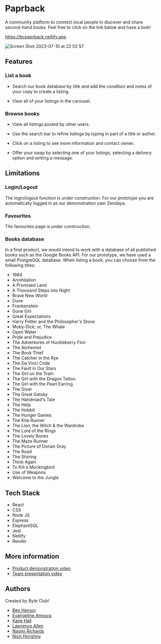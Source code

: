 
# Paprback

A community platform to connect local people to discover and share second-hand books.
Feel free to click on the link below and have a look!

https://bcpaprback.netlify.app


![Screen Shot 2023-07-10 at 22 02 57](https://github.com/evangelineamoura/soc_byteclub_paprback/assets/124540969/f8977512-ae40-4374-83de-7376e1fdd5dc)



## Features

### List a book

- Search our book database by title and add the condition and notes of your copy to create a listing. 

- View all of your listings in the carousel.

### Browse books

- View all listings posted by other users.

- Use the search bar to refine listings by typing in part of a title or author.

- Click on a listing to see more information and contact owner.

- Offer your swap by selecting one of your listings, selecting a delivery option and writing a message.


## Limitations

### Login/Logout

The login/logout function is under construction. For our prototype you are automatically logged in as our demonstration user Zendaya.

### Favourites

The favourites page is under construction.

### Books database

In a final product, we would intend to work with a database of all published books such as the Google Books API. For our prototype, we have used a small PostgreSQL database. When listing a book, you can choose from the following titles:

- 1984   
- Annihilation  
- A Promised Land        
- A Thousand Steps into Night  
- Brave New World  
- Dune  
- Frankenstein  
- Gone Girl  
- Great Expectations  
- Harry Potter and the Philosopher's Stone  
- Moby-Dick; or, The Whale  
- Open Water  
- Pride and Prejudice  
- The Adventures of Huckleberry Finn  
- The Alchemist  
- The Book Thief  
- The Catcher in the Rye  
- The Da Vinci Code  
- The Fault in Our Stars  
- The Girl on the Train  
- The Girl with the Dragon Tattoo  
- The Girl with the Pearl Earring  
- The Giver  
- The Great Gatsby  
- The Handmaid's Tale  
- The Help  
- The Hobbit  
- The Hunger Games  
- The Kite Runner  
- The Lion, the Witch & the Wardrobe  
- The Lord of the Rings  
- The Lovely Bones  
- The Maze Runner  
- The Picture of Dorian Gray  
- The Road  
- The Shining  
- Think Again  
- To Kill a Mockingbird  
- Use of Weapons  
- Welcome to the Jungle  

## Tech Stack

- React
- CSS
- Node JS
- Express
- ElephantSQL
- Jest
- Netlify
- Render
  
## More information

- [Product demonstration video](https://youtu.be/-TggXw8SYgo)  
- [Team presentation video](https://youtu.be/UB3zVqyRQZQ)

## Authors

Created by Byte Club!

- [Ben Hensor](https://github.com/benhensor)
- [Evangeline Amoura](https://github.com/evangelineamoura)
- [Kane Hall](https://github.com/KaneHall)
- [Lawrence Allen](https://github.com/lozzolloz)
- [Naomi Richards](https://github.com/NLMpofu)
- [Nich Horishny](https://github.com/n335h)

